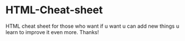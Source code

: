 # HTML-Cheat-sheet
HTML cheat sheet for those who want 
if u want u can add new things u learn to improve it even more. Thanks!
